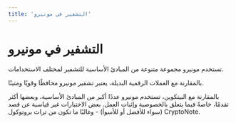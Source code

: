 ```yaml
---
title: 'التشفير في مونيرو'
---
```

# التشفير في مونيرو

تستخدم مونيرو مجموعة متنوعة من المبادئ الأساسية للتشفير لمختلف الاستخدامات.

بالمقارنة مع العملات الرقمية البديلة، يعتبر تشفير مونيرو محافظًا وقويًا
ومتينًا.

بالمقارنة مع البيتكوين، تستخدم مونيرو عددًا أكبر من المبادئ الأساسية، وبعضها
أكثر تقدمًا، خاصةً فيما يتعلق بالخصوصية وإثبات العمل. بعض الاختيارات غير
قياسية عن قصد (سواء للأفضل أو للأسوأ) - وغالبًا ما تكون من تراث بروتوكول
CryptoNote.
